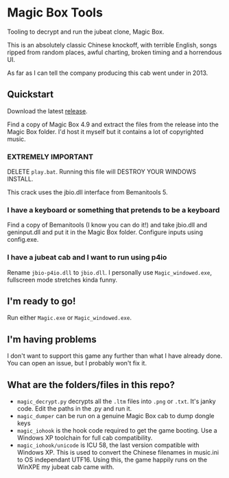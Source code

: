 # Magic Box Tools

Tooling to decrypt and run the jubeat clone, Magic Box.

This is an absolutely classic Chinese knockoff, with terrible English, songs
ripped from random places, awful charting, broken timing and a horrendous UI.

As far as I can tell the company producing this cab went under in 2013.

## Quickstart

Download the latest [release](https://github.com/mon/MagicBoxCrack/releases).

Find a copy of Magic Box 4.9 and extract the files from the release into the
Magic Box folder. I'd host it myself but it contains a lot of copyrighted music.

### **EXTREMELY IMPORTANT**
DELETE `play.bat`. Running this file will DESTROY YOUR WINDOWS INSTALL.

This crack uses the jbio.dll interface from Bemanitools 5.

### I have a keyboard or something that pretends to be a keyboard
Find a copy of Bemanitools (I know you can do it!) and take jbio.dll and
geninput.dll and put it in the Magic Box folder. Configure inputs using
config.exe.

### I have a jubeat cab and I want to run using p4io
Rename `jbio-p4io.dll` to `jbio.dll`. I personally use `Magic_windowed.exe`,
fullscreen mode stretches kinda funny.

## I'm ready to go!
Run either `Magic.exe` or `Magic_windowed.exe`.

## I'm having problems
I don't want to support this game any further than what I have already done.
You can open an issue, but I probably won't fix it.

## What are the folders/files in this repo?
- `magic_decrypt.py` decrypts all the `.ltm` files into `.png` or `.txt`. It's
janky code. Edit the paths in the .py and run it.
- `magic_dumper` can be run on a genuine Magic Box cab to dump dongle keys
- `magic_iohook` is the hook code required to get the game booting. Use a
Windows XP toolchain for full cab compatibility.
- `magic_iohook/unicode` is ICU 58, the last version compatible with Windows XP.
This is used to convert the Chinese filenames in music.ini to OS independant
UTF16. Using this, the game happily runs on the WinXPE my jubeat cab came with.
